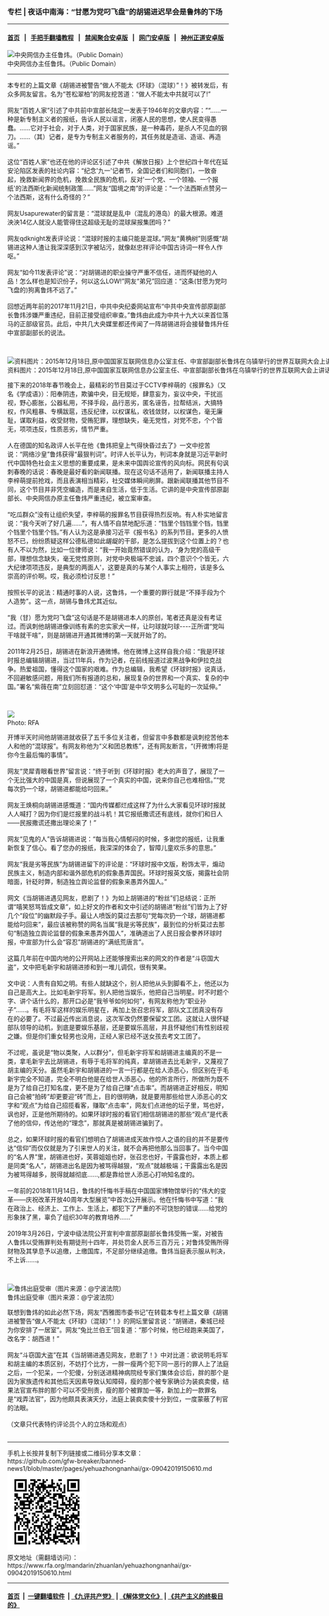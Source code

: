 ### 专栏 | 夜话中南海：“甘愿为党叼飞盘”的胡锡进迟早会是鲁炜的下场
------------------------

#### [首页](https://github.com/gfw-breaker/banned-news1/blob/master/README.md) &nbsp;&nbsp;|&nbsp;&nbsp; [手把手翻墙教程](https://github.com/gfw-breaker/guides/wiki) &nbsp;&nbsp;|&nbsp;&nbsp; [禁闻聚合安卓版](https://github.com/gfw-breaker/bn-android) &nbsp;&nbsp;|&nbsp;&nbsp; [网门安卓版](https://github.com/oGate2/oGate) &nbsp;&nbsp;|&nbsp;&nbsp; [神州正道安卓版](https://github.com/SzzdOgate/update) 



<div id="headerimg">
 <img alt="中央网信办主任鲁炜。（Public Domain）" src="https://www.rfa.org/mandarin/yataibaodao/meiti/xl2-07012016103405.html/m0701-xl2p.jpg/image" title="中央网信办主任鲁炜。（Public Domain）"/>
 <div id="headerimgcontents">
  <div id="headerimgcaption">
   <span>
    中央网信办主任鲁炜。（Public Domain）
   </span>
   <!-- zoomattribute -->
  </div>
  <!-- headerimgcaption -->
 </div>
 <!-- headerimagecontents -->
</div>

<hr/>
<div id="storytext">
 <div>
  <div class="slot_header">
  </div>
 </div>
 <p>
  本专栏的上篇文章《胡锡进被警告“做人不能太《环球》（混球）”！》被转发后，有众多网友留言。名为“苍松翠柏”的网友挖苦道：“做人不能太中共就可以了!”
  <br/>
  <br/>
  网友“百姓人家”引述了中共前中宣部长陆定一发表于1946年的文章内容：”“……一种是新专制主义者的报纸，告诉人民以谣言，闭塞人民的思想，使人民变得愚蠢。……它对于社会，对于人类，对于国家民族，是一种毒药，是杀人不见血的钢刀。……（其）记者，是专为专制主义者服务的，其任务就是造谣、造谣、再造谣。”
  <br/>
  <br/>
  这位“百姓人家”也还在他的评论区引述了中共《解放日报》上个世纪四十年代在延安沦陷区发表的社论内容：“纪念'九一'记者节，全国记者们和同胞们，一致奋起，挽救新闻界的危机，挽救全民族的危机，反对'一个党、一个领袖、一个报纸'的法西斯化新闻统制政策……”网友“国境之南”的评论是：“一个法西斯点赞另一个法西斯，这有什么奇怪的？”
  <br/>
  <br/>
  网友Usapurewater的留言是：“混球就是乱中（混乱的港岛）的最大根源。难道泱泱14亿人就没人能管得住这超级无耻的混球屎报集团吗？”
  <br/>
  <br/>
  网友qdknight发表评论说：“混球时报的主编只能是混球。”网友“黄桷树”则感慨“胡锡进这种人渣让我深深感到汉字被玷污，就像赵忠祥评论中国古诗词一样令人作呕。”
  <br/>
  <br/>
  网友“如今11发表评论”说：“对胡锡进的职业操守严重不信任，进而怀疑他的人品！怎么样也是知识份子，何以这么LOW!”网友“弟兄”回应道：“这条(甘愿为党叼飞盘的)狗离鲁炜不远了。”
  <br/>
  <br/>
  回想近两年前的2017年11月21日，中共中央纪委网站宣布“中共中央宣传部原副部长鲁炜涉嫌严重违纪，目前正接受组织审查。”鲁炜由此成为中共十九大以来首位落马的正部级官员。此后，中共几大央媒里都还传闻了一阵胡锡进将会接替鲁炜升任中宣部副部长的说法。
 </p>
 <p>
  <br/>
  <div class="image-inline captioned" style="width:1023px;">
   <div style="width:1023px;">
    <img alt="资料图片：2015年12月18日,原中国国家互联网信息办公室主任、中宣部副部长鲁炜在乌镇举行的世界互联网大会上讲话。（路透社图片）" src="https://www.rfa.org/mandarin/zhuanlan/wangluoboyi/war-10242018172037.html/EF0204_cx0_cy4_cw0_w1023_r.jpg" title="资料图片：2015年12月18日,原中国国家互联网信息办公室主任、中宣部副部长鲁炜在乌镇举行的世界互联网大会上讲话。（路透社图片）"/>
   </div>
   <div class="image-caption">
    <span style="width:1023px;">
     资料图片：2015年12月18日,原中国国家互联网信息办公室主任、中宣部副部长鲁炜在乌镇举行的世界互联网大会上讲话。（路透社图片）
    </span>
    <span class="copyright">
    </span>
   </div>
  </div>
 </p>
 <p>
  接下来的2018年春节晚会上，最精彩的节目莫过于CCTV李梓萌的《报罪名》（又名《学成语》）：阳奉阴违，欺骗中央，目无规矩，肆意妄为，妄议中央，干扰巡视，野心膨胀，公器私用，不择手段，品行恶劣，匿名诬告，拉帮结派，大搞特权，作风粗暴、专横跋扈，违反纪律，以权谋私，收钱敛财，以权谋色，毫无廉耻，谋取利益，收受财物，受贿犯罪，理想缺失，毫无党性，对党不忠，个个皆无，项项违反，性质恶劣，情节严重。
  <br/>
  <br/>
  人在德国的知名政评人长平在他《鲁炜把皇上气得快昏过去了》一文中挖苦说：“网络沙皇”鲁炜获得“最狠判词”。时评人长平认为，判词本身就是习近平新时代中国特色社会主义思想的重要成果，是未来中国舆论宣传的风向标。网民有句讽刺春晚的话说：春晚是最好看的新闻联播。现在这句话不适用了，新闻联播主持人李梓萌提前抢戏，而且表演相当精彩，社交媒体瞬间刷屏。跟新闻联播其他节目不同，这个节目并非凭空编造，而是来自生活，低于生活。它讲的是中央宣传部原副部长、中央网信办原主任鲁炜严重违纪，被立案审查。
  <br/>
  <br/>
  “吃瓜群众”没有让组织失望，李梓萌的报罪名节目获得热烈反响。有人朴实地留言说：“我今天听了好几遍……”，有人情不自禁地配乐道：“铛里个铛铛里个铛，铛里个铛里个铛里个铛。”有人认为这是承接习近平《报书名》的系列节目。更多的人愤怒不已，纷纷质疑这样公德私德如此龌龊的干部，是怎么提拔到这个位置上的？也有人不以为然，比如一位律师说：“我一开始竟然错误的认为，‘身为党的高级干部，理想信念缺失，毫无党性原则，对党中央极端不忠诚，四个意识个个皆无，六大纪律项项违反，是典型的两面人'，这要是真的与某个人事实上相符，该是多么崇高的评价啊。哎，我必须检讨反思！”
  <br/>
  <br/>
  按照长平的说法：精通时事的人说，这鲁炜，一个重要的罪行就是“不择手段为个人造势”。这一点，胡锡与鲁炜尤其近似。
  <br/>
  <br/>
  “我（甘）愿为党叼飞盘”这句话是不是胡锡进本人的原创，笔者还真是没有考证过。而讽刺他胡锡进像训练有素的忠实家犬一样，让叼球就叼球----正所谓“党叫干啥就干啥”，则是胡锡进开通其微博的第一天就开始了的。
  <br/>
  <br/>
  2011年2月25日，胡锡进在新浪开通微博。他在微博上这样自我介绍：“我是环球时报总编辑胡锡进，当过11年兵，作为记者，在前线报道过波黑战争和伊拉克战争。热爱祖国，懂得这个国家的艰难。作为总编辑，我希望《环球时报》说真话，不回避敏感问题，用我们所有报道的总和，展现复杂的世界和一个真实、复杂的中国。”署名“紫薇在南”立刻回怼道：“这个‘中国’是中华文明多么可耻的一次延伸。”
 </p>
 <p>
  <br/>
  <div class="image-inline captioned" style="width:1024px;">
   <div style="width:1024px;">
    <img alt="  " src="https://www.rfa.org/mandarin/Xinwen/wul0828a-08282019073044.html/HU.jpeg" title=""/>
   </div>
   <div class="image-caption">
    <span style="width:1024px;">
    </span>
    <span class="copyright">
     Photo: RFA
    </span>
   </div>
  </div>
 </p>
 <p>
  开博半天时间他胡锡进就收获了五千多位关注者，但留言中多数都是讽刺挖苦他本人和他的“混球报”。有网友称他为“义和团总教练”，还有网友断言，“(开微博)将是你今生最后悔的事情”。
  <br/>
  <br/>
  网友“灵犀青眼看世界”留言说：“终于听到《环球时报》老大的声音了，展现了一个无比强大的中国是真，但说展现了一个真实的中国，说来你自己也难相信。”“党每次扔一个球，胡锡进都能给叼回来。”
  <br/>
  <br/>
  网友王焕桐向胡锡进感慨道：“国内传媒都烂成这样了为什么大家看见环球时报就人人喊打？因为你们是烂报里的战斗机！其它报纸撒谎还有底线，就你们和日人——民报撒谎还撒出理论来了！”
  <br/>
  <br/>
  网友“见鬼的人”告诉胡锡进说：“每当我心情郁闷的时候，多谢您的报纸，让我重新恢复了信心。看了您办的报纸，我深深的体会了，智障儿童欢乐多的意思。”
  <br/>
  <br/>
  网友“我是劣等民族”为胡锡进留下的评论是：“环球时报中文版，粉饰太平，煽动民族主义，制造内部和谐外部危机的假象愚弄国民。环球时报英文版，揭露社会阴暗面，针砭时弊，制造独立舆论监督的假象来愚弄外国人。”
  <br/>
  <br/>
  网文《当胡锡进遇见网友，悲剧了！》为如上胡锡进的“粉丝”们总结说：正所谓“嘻笑怒骂皆成文章”，如上好文的作者和文中引述的胡锡进“粉丝”们皆为上了好几个“段位”的幽默段子手。最让人喷饭的莫过去那句“党每次扔一个球，胡锡进都能给叼回来”，最应该被称赞的网名当属“我是劣等民族”，最到位的分析莫过去那句“制造独立舆论监督的假象来愚弄外国人”，准确道出了人民日报会豢养环球时报，中宣部为什么会“容忍”胡锡进的“满纸荒唐言”。
  <br/>
  <br/>
  这篇几年前在中国内地的公开网站上还能够搜索出来的网文的作者是“斗窃国大盗”，文中把毛新宇和胡锡进掺和到一堆儿调侃，很有笑果。
  <br/>
  <br/>
  文中说：人贵有自知之明。有些人就缺这个，别人把他从头到脚看不上，他还以为自己是高大上。比如毛新宇将军。别人把他当娱乐，他把自己当明星。时不时题个字、讲个话什么的，那开口必是“我爷爷如何如何”，有网友称他为“职业孙子”……。有毛将军这样的娱乐明星在，再加上张召忠将军，部队文工团真没有存在的必要了。不过最近传出消息说，这次军改仍然要保留文工团。这就让人很怀疑部队领导的动机，到底是要娱乐基层，还是要娱乐高层，并且怀疑他们有性别歧视之嫌。但是你们重女轻男也没用，正经人家已经不送女孩去考文工团了。
  <br/>
  <br/>
  不过呢，虽说是“物以类聚，人以群分”，但毛新宇将军和胡锡进主编真的不是一类，拿毛新宇去比胡锡进，有辱于毛将军的纯真，拿胡锡进去比毛新宇，又蔑视了胡主编的天分。虽然毛新宇和胡锡进的一言一行都是在给人添恶心，但区别在于毛新宇完全不知道，完全不明白他是在给世人添恶心，他的所言所行，所做所为既不是为了给自己打知名度，更不是为了给自己赚“点击率”。而胡锡进正好相反，明知自己会被“拍砖”却更要迎“砖”而上，目的很明确，就是要用那些给世人添恶心的文字和“观点”为给自己招揽看客，赚取“点击率”，网友们点进他的坛子里，骂也好，讽也好，正是他所期待的。如果环球时报的看官们相信胡锡进的那些“观点”是代表了他的信仰，传达他的“理念”，那就真是被胡锡进骗到了。
  <br/>
  <br/>
  总之，如果环球时报的看官们想明白了胡锡进成天故作惊人之语的目的并不是要传达“信仰”而仅仅就是为了引来世人的关注，就不会再把他那么当回事了。当今中国的“名人界”里，胡锡进也好，芙蓉姐姐也好，张召忠也好，干露露也好，本质上都是同类“名人”，胡锡进出名是因为被骂得越狠，“观点”就越极端；干露露出名是因为被骂得越多，脱得就越彻底......,都是靠给世人添恶心打响知名度的。
  <br/>
  <br/>
  一年前的2018年11月14日，鲁炜的忏悔书手稿在中国国家博物馆举行的“伟大的变革——庆祝改革开放40周年大型展览”中首次公开展示。他在忏悔书中写道：“我在政治上、经济上、工作上、生活上，都犯下了严重的不可饶恕的错误……给党的形象抹了黑，辜负了组织30年的教育培养……”
  <br/>
  <br/>
  2019年3月26日，宁波中级法院公开宣判中宣部原副部长鲁炜受贿一案，对被告人鲁炜以受贿罪判处有期徒刑十四年，并处罚金人民币三百万元；对鲁炜受贿所得财物及其孳息予以追缴，上缴国库，不足部分继续追缴。鲁炜当庭表示服从判决，不上诉……。
 </p>
 <p>
  <br/>
  <div class="image-inline captioned" style="width:1010px;">
   <div style="width:1010px;">
    <img alt="鲁炜出庭受审（图片来源：@宁波法院）" src="https://www.rfa.org/mandarin/zhuanlan/wangluoboyi/war-10242018172037.html/432afa3aad47f0a9b252ddc418fe8d4c_w.jpg" title="鲁炜出庭受审（图片来源：@宁波法院）"/>
   </div>
   <div class="image-caption">
    <span style="width:1010px;">
     鲁炜出庭受审（图片来源：@宁波法院）
    </span>
    <span class="copyright">
    </span>
   </div>
  </div>
 </p>
 <p>
  联想到鲁炜的如此必然下场，网友“西雅图市委书记”在转载本专栏上篇文章《胡锡进被警告“做人不能太《环球》（混球）”！》的网坛里留言说：“胡锡进，秦城已经为你安排了一居室”。网友“兔比兰伯王”回复道：“那个时候，他已经跑来美国了，改名字：胡西进！”
  <br/>
  <br/>
  网友“斗窃国大盗”在其《当胡锡进遇见网友，悲剧了！》中对比道：欲说明毛将军和胡主编的本质区别，不妨打个比方，一胖一瘦两个犯下同一恶行的罪人上了法庭之后，一个犯呆，一个犯傻，分别送进精神病院经专家们集体会诊后，胖的那个是因为家族遗传和其他后天因素导致认知障碍，瘦的那个被专家确诊为装疯卖傻，结果法官宣布胖的那个可以不受刑责，瘦的那个被罪加一等，新加上的一款罪名是“戏弄法官”，因为他颇具表演天分，法庭上装疯卖傻十分到位，一度蒙蔽了判官的法眼。
  <br/>
  <br/>
  （文章只代表特约评论员个人的立场和观点）
  <br/>
  <br/>
 </p>
</div>

<hr/>
手机上长按并复制下列链接或二维码分享本文章：<br/>
https://github.com/gfw-breaker/banned-news1/blob/master/pages/yehuazhongnanhai/gx-09042019150610.md <br/>
<a href='https://github.com/gfw-breaker/banned-news1/blob/master/pages/yehuazhongnanhai/gx-09042019150610.md'><img src='https://github.com/gfw-breaker/banned-news1/blob/master/pages/yehuazhongnanhai/gx-09042019150610.md.png'/></a> <br/>
原文地址（需翻墙访问）：https://www.rfa.org/mandarin/zhuanlan/yehuazhongnanhai/gx-09042019150610.html


------------------------
#### [首页](https://github.com/gfw-breaker/banned-news1/blob/master/README.md) &nbsp;|&nbsp; [一键翻墙软件](https://github.com/gfw-breaker/nogfw/blob/master/README.md) &nbsp;| [《九评共产党》](https://github.com/gfw-breaker/9ping.md/blob/master/README.md#九评之一评共产党是什么) | [《解体党文化》](https://github.com/gfw-breaker/jtdwh.md/blob/master/README.md) | [《共产主义的终极目的》](https://github.com/gfw-breaker/gczydzjmd.md/blob/master/README.md)


<img src='http://gfw-breaker.win/banned-news1/pages/yehuazhongnanhai/gx-09042019150610.md' width='0px' height='0px'/>